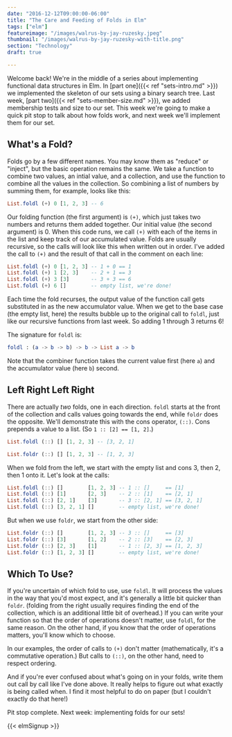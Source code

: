 ```yaml
---
date: "2016-12-12T09:00:00-06:00"
title: "The Care and Feeding of Folds in Elm"
tags: ["elm"]
featureimage: "/images/walrus-by-jay-ruzesky.jpeg"
thumbnail: "/images/walrus-by-jay-ruzesky-with-title.png"
section: "Technology"
draft: true

---
```


Welcome back! 
We're in the middle of a series about implementing functional data structures in Elm.
In [part one]({{< ref "sets-intro.md" >}}) we implemented the skeleton of our sets using a binary search tree.
Last week, [part two]({{< ref "sets-member-size.md" >}}), we added membership tests and size to our set.
This week we're going to make a quick pit stop to talk about how folds work, and next week we'll implement them for our set.

<!--more-->

## What's a Fold?

Folds go by a few different names.
You may know them as "reduce" or "inject", but the basic operation remains the same.
We take a function to combine two values, an intial value, and a collection, and use the function to combine all the values in the collection.
So combining a list of numbers by summing them, for example, looks like this:

```elm
List.foldl (+) 0 [1, 2, 3] -- 6
```

Our folding function (the first argument) is `(+)`, which just takes two numbers and returns them added together.
Our initial value (the second argument) is 0.
When this code runs, we call `(+)` with each of the items in the list and keep track of our accumulated value.
Folds are usually recursive, so the calls will look like this when written out in order.
I've added the call to `(+)` and the result of that call in the comment on each line:

```elm
List.foldl (+) 0 [1, 2, 3] -- 1 + 0 == 1
List.foldl (+) 1 [2, 3]    -- 2 + 1 == 3
List.foldl (+) 3 [3]       -- 3 + 3 == 6
List.foldl (+) 6 []        -- empty list, we're done!
```

Each time the fold recurses, the output value of the function call gets substituted in as the new accumulator value.
When we get to the base case (the empty list, here) the results bubble up to the original call to `foldl`, just like our recursive functions from last week.
So adding 1 through 3 returns 6!

The signature for `foldl` is:

```elm
foldl : (a -> b -> b) -> b -> List a -> b
```

Note that the combiner function takes the current value first (here `a`) and the accumulator value (here `b`) second.

## Left Right Left Right

There are actually *two* folds, one in each direction.
`foldl` starts at the front of the collection and calls values going towards the end, while `foldr` does the opposite.
We'll demonstrate this with the cons operator, `(::)`.
Cons prepends a value to a list.
(So `1 :: [2] == [1, 2]`.)

```elm
List.foldl (::) [] [1, 2, 3] -- [3, 2, 1]

List.foldr (::) [] [1, 2, 3] -- [1, 2, 3]
```

When we fold from the left, we start with the empty list and cons 3, then 2, then 1 onto it.
Let's look at the calls:

```elm
List.foldl (::) []        [1, 2, 3] -- 1 :: []     == [1]
List.foldl (::) [1]       [2, 3]    -- 2 :: [1]    == [2, 1]
List.foldl (::) [2, 1]    [3]       -- 3 :: [2, 1] == [3, 2, 1]
List.foldl (::) [3, 2, 1] []        -- empty list, we're done!
```

But when we use `foldr`, we start from the other side:

```elm
List.foldr (::) []        [1, 2, 3] -- 3 :: []     == [3]
List.foldr (::) [3]       [1, 2]    -- 2 :: [3]    == [2, 3]
List.foldr (::) [2, 3]    [1]       -- 1 :: [2, 3] == [1, 2, 3]
List.foldr (::) [1, 2, 3] []        -- empty list, we're done!
```

## Which To Use?

If you're uncertain of which fold to use, use `foldl`.
It will process the values in the way that you'd most expect, and it's generally a little bit quicker than `foldr`.
(folding from the right usually requires finding the end of the collection, which is an additional little bit of overhead.)
If you can write your function so that the order of operations doesn't matter, use `foldl`, for the same reason.
On the other hand, if you know that the order of operations matters, you'll know which to choose.

In our examples, the order of calls to `(+)` don't matter (mathematically, it's a commutative operation.)
But calls to `(::)`, on the other hand, need to respect ordering.

And if you're ever confused about what's going on in your folds, write them out call by call like I've done above.
It really helps to figure out what exactly is being called when.
I find it most helpful to do on paper (but I couldn't exactly do that here!)

Pit stop complete.
Next week: implementing folds for our sets!

{{< elmSignup >}}
